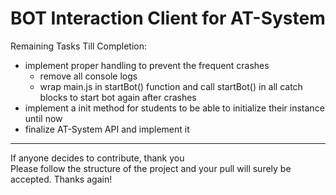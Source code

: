 # BOT Interaction Client for AT-System

Remaining Tasks Till Completion:

- implement proper handling to prevent the frequent crashes
    - remove all console logs
    - wrap main.js in startBot() function and call startBot() in all catch blocks to start bot again after crashes
- implement a init method for students to be able to initialize their instance until now
- finalize AT-System API and implement it

---

If anyone decides to contribute, thank you <br />
Please follow the structure of the project and your pull will surely be accepted. Thanks again!
